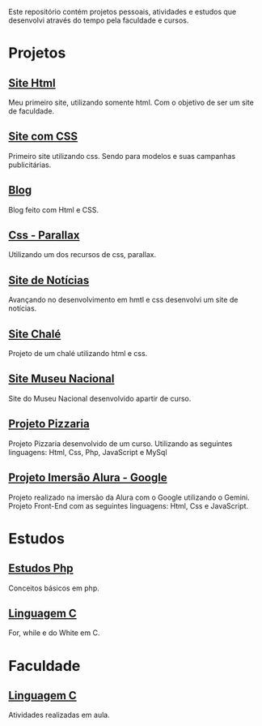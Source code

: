 Este repositório contém projetos pessoais, atividades e estudos que desenvolvi através do tempo pela faculdade e cursos.

# Projetos

## [Site Html](https://github.com/AJK-Vinicius/Vin-ProjetosAjk/tree/main/Site%20HTML) 
Meu primeiro site, utilizando somente html. Com o objetivo de ser um site de faculdade.

## [Site com CSS](https://github.com/AJK-Vinicius/Vin-ProjetosAjk/tree/main/Site%20CSS%20-%20Modelo)
Primeiro site utilizando css. Sendo para modelos e suas campanhas publicitárias.

## [Blog](https://github.com/AJK-Vinicius/Vin-ProjetosAjk/tree/main/Projeto%20Blog%20-%20CSS%20e%20Html)
Blog feito com Html e CSS.

## [Css - Parallax](https://github.com/AJK-Vinicius/Vin-ProjetosAjk/tree/main/CSS%20-%20PARALLAX)
Utilizando um dos recursos de css, parallax.

## [Site de Notícias](https://github.com/AJK-Vinicius/Vin-ProjetosAjk/tree/main/Projeto%20Site%20de%20Not%C3%ADcias)
Avançando no desenvolvimento em hmtl e css desenvolvi um site de notícias.

## [Site Chalé](https://github.com/AJK-Vinicius/Vin-ProjetosAjk/tree/main/Projeto%20Chal%C3%A9)
Projeto de um chalé utilizando html e css.

## [Site Museu Nacional](https://github.com/AJK-Vinicius/Vin-ProjetosAjk/tree/main/Projeto%20Museu%20Nacional)
Site do Museu Nacional desenvolvido apartir de curso.

## [Projeto Pizzaria](https://github.com/AJK-Vinicius/Vin-ProjetosAjk/tree/main/Projeto%20Pizzaria)
Projeto Pizzaria desenvolvido de um curso. 
Utilizando as seguintes linguagens: Html, Css, Php, JavaScript e MySql

## [Projeto Imersão Alura - Google](https://github.com/AJK-Vinicius/Vin-ProjetosAjk/tree/main/project_imersao_alura_google)
Projeto realizado na imersão da Alura com o Google utilizando o Gemini.
Projeto Front-End com as seguintes linguagens: Html, Css e JavaScript.

# Estudos

## [Estudos Php](https://github.com/AJK-Vinicius/Vin-ProjetosAjk/tree/main/Estudos%20em%20PHP)
Conceitos básicos em php.

## [Linguagem C](https://github.com/AJK-Vinicius/Vin-ProjetosAjk/tree/main/Linguagem%20C%20-%20FOR%2C%20WHILE%2C%20DO%20WHILE)
For, while e do White em C.

# Faculdade

## [Linguagem C](https://github.com/AJK-Vinicius/Vin-ProjetosAjk/tree/main/Faculdade%20-%20ATIVIDADES%20Linguagem%20C)
Atividades realizadas em aula.

